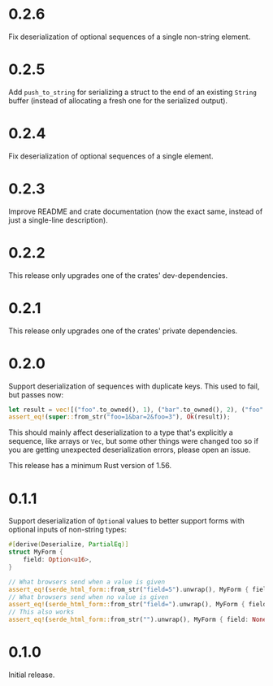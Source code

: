 # 0.2.6

Fix deserialization of optional sequences of a single non-string element.

# 0.2.5

Add `push_to_string` for serializing a struct to the end of an existing `String`
buffer (instead of allocating a fresh one for the serialized output).

# 0.2.4

Fix deserialization of optional sequences of a single element.

# 0.2.3

Improve README and crate documentation (now the exact same, instead of just a
single-line description).

# 0.2.2

This release only upgrades one of the crates' dev-dependencies.

# 0.2.1

This release only upgrades one of the crates' private dependencies.

# 0.2.0

Support deserialization of sequences with duplicate keys.
This used to fail, but passes now:

```rust
let result = vec![("foo".to_owned(), 1), ("bar".to_owned(), 2), ("foo".to_owned(), 3)];
assert_eq!(super::from_str("foo=1&bar=2&foo=3"), Ok(result));
```

This should mainly affect deserialization to a type that's explicitly a sequence, like arrays or `Vec`,
but some other things were changed too so if you are getting unexpected deserialization errors, please open an issue.

This release has a minimum Rust version of 1.56.

# 0.1.1

Support deserialization of `Option`al values to better support forms with optional inputs of non-string types:

```rust
#[derive(Deserialize, PartialEq)]
struct MyForm {
    field: Option<u16>,
}

// What browsers send when a value is given
assert_eq!(serde_html_form::from_str("field=5").unwrap(), MyForm { field: Some(5) });
// What browsers send when no value is given
assert_eq!(serde_html_form::from_str("field=").unwrap(), MyForm { field: None });
// This also works
assert_eq!(serde_html_form::from_str("").unwrap(), MyForm { field: None });
```

# 0.1.0

Initial release.
